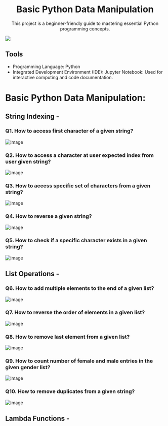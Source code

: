 <div align="center">
  <h1>Basic Python Data Manipulation</h1>
</div>


<div align="center">
This project is a beginner-friendly guide to mastering essential Python programming concepts.
</div>

![](https://media.giphy.com/media/coxQHKASG60HrHtvkt/giphy.gif)



## Tools

- Programming Language: Python
- Integrated Development Environment (IDE): Jupyter Notebook: Used for interactive computing and code documentation.



# Basic Python Data Manipulation: 


## String Indexing -

### Q1. How to access first character of a given string?
![image](https://github.com/Ras-codes/Basic-Python-Data-Manipulation/assets/164164852/3604b8ab-0c36-4867-a36a-9b062db2d659)


### Q2. How to access a character at user expected index from user given string?
![image](https://github.com/Ras-codes/Basic-Python-Data-Manipulation/assets/164164852/84c0559d-2d62-4529-a4ad-b96d948e805e)


### Q3. How to access specific set of characters from a given string?
![image](https://github.com/Ras-codes/Basic-Python-Data-Manipulation/assets/164164852/fc40d9a6-d1af-4906-9b28-3f72e9e08718)


### Q4. How to reverse a given string?
![image](https://github.com/Ras-codes/Basic-Python-Data-Manipulation/assets/164164852/c34ed584-8abc-4a68-b143-5d7975988910)


### Q5. How to check if a specific character exists in a given string?
![image](https://github.com/Ras-codes/Basic-Python-Data-Manipulation/assets/164164852/c660bc48-bc20-4c96-a304-38845f7f877a)


## List Operations -

### Q6. How to add multiple elements to the end of a given list?
![image](https://github.com/Ras-codes/Basic-Python-Data-Manipulation/assets/164164852/1b64be98-5be6-48a4-811d-1fea3ba58cb0)


### Q7. How to reverse the order of elements in a given list?
![image](https://github.com/Ras-codes/Basic-Python-Data-Manipulation/assets/164164852/0266c45e-87df-4f6f-8d96-f63fbb0cfde9)


### Q8. How to remove last element from a given list?
![image](https://github.com/Ras-codes/Basic-Python-Data-Manipulation/assets/164164852/b9b64a81-87ff-4be7-815e-377f030ba99e)


### Q9. How to count number of female and male entries in the given gender list?
![image](https://github.com/Ras-codes/Basic-Python-Data-Manipulation/assets/164164852/cb30c747-f179-4a2f-b73f-3569afe8d429)


### Q10. How to remove duplicates from a given string?
![image](https://github.com/Ras-codes/Basic-Python-Data-Manipulation/assets/164164852/ac9fafc9-256b-4171-aadb-c99f9ed4c233)


## Lambda Functions - 

###


###


###


###


###


###


###


###


###


###


###


###


###


###


###


###


###


###


###


###


###


###


###


###


###


###


###





































